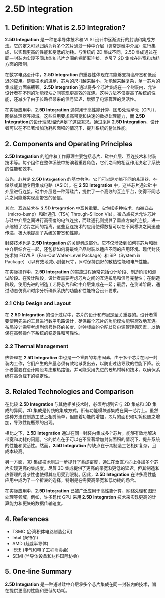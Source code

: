 # 2.5D Integration

## 1. Definition: What is **2.5D Integration**?
**2.5D Integration** 是一种在半导体技术和 VLSI 设计中逐渐流行的封装和集成方法。它的定义可以归纳为将多个芯片通过一种中介层（通常是硅中介层）进行集成，以实现更高的性能和更低的功耗。与传统的 2D 集成不同，2.5D 集成通过在同一封装内实现不同功能的芯片之间的短距离连接，克服了 2D 集成在带宽和功耗方面的限制。

在数字电路设计中，**2.5D Integration** 的重要性体现在其能够支持高带宽和低延迟的应用。随着技术的进步，芯片的尺寸越来越小，功能越来越复杂，单一芯片的集成能力面临瓶颈。**2.5D Integration** 通过将多个芯片集成在一个封装内，允许设计者在不同的功能模块之间实现更高效的互连。这种方法不仅提高了系统的性能，还减少了由于长路径带来的信号延迟，增强了电源管理的灵活性。

在实际应用中，**2.5D Integration** 通常用于高性能计算、图形处理单元（GPU）、网络处理器等领域。这些应用要求高带宽和快速的数据处理能力，而 **2.5D Integration** 的设计理念恰好满足了这些需求。通过采用 **2.5D Integration**，设计者可以在不显著增加功耗和面积的情况下，提升系统的整体性能。

## 2. Components and Operating Principles
**2.5D Integration** 的组件和工作原理主要包括芯片、硅中介层、互连技术和封装技术等。每个组件在整体系统中扮演着重要角色，它们之间的相互作用决定了系统的性能和效率。

首先，芯片是 **2.5D Integration** 的基本构件。它们可以是功能不同的处理器、存储器或其他专用集成电路（ASIC）。在 **2.5D Integration** 中，这些芯片通过硅中介层进行连接。硅中介层是一种薄硅片，提供了一个高效的互连平台，使得不同芯片之间能够实现高带宽的通信。

其次，互连技术在 **2.5D Integration** 中至关重要。它包括多种技术，如微凸点（micro-bump）和硅通孔（TSV, Through-Silicon Via）。微凸点技术允许芯片与硅中介层之间进行高密度的电气连接，而硅通孔则提供了垂直方向的连接，进一步缩短了芯片之间的距离。这些互连技术的应用使得数据可以在不同模块之间迅速传递，极大地提高了系统的带宽和性能。

封装技术也是 **2.5D Integration** 的关键组成部分。它不仅涉及到如何将芯片和硅中介层结合在一起，还包括如何将最终产品封装以适应不同的应用环境。现代封装技术如 FOWLP（Fan-Out Wafer-Level Package）和 SiP（System in Package）可以有效地减小封装尺寸，同时保持良好的散热性能和电气性能。

在实际操作中，**2.5D Integration** 的实施过程通常包括设计阶段、制造阶段和测试阶段。在设计阶段，设计者需要考虑芯片之间的互连布局和信号完整性；在制造阶段，使用先进的制造工艺将芯片和硅中介层集成在一起；最后，在测试阶段，通过动态仿真和时序分析确保系统的功能和性能符合设计要求。

### 2.1 Chip Design and Layout
在 **2.5D Integration** 的设计过程中，芯片的设计和布局是至关重要的。设计者需要使用先进的工具进行数字电路设计，确保每个芯片的功能模块能够高效地互连。布局设计需要考虑到信号路径的长度、时钟频率的分配以及电源管理等因素，以确保在高频操作下系统的稳定性和可靠性。

### 2.2 Thermal Management
热管理在 **2.5D Integration** 中也是一个重要的考虑因素。由于多个芯片在同一封装内工作，它们产生的热量必须有效地散发出去，以防止过热导致的性能下降。设计者需要在设计阶段考虑散热路径，并可能采用先进的散热材料和技术，以确保系统在高负载下的稳定性。

## 3. Related Technologies and Comparison
在比较 **2.5D Integration** 与其他相关技术时，必须考虑到它与 2D 集成和 3D 集成的异同。2D 集成是传统的集成方式，所有功能模块都集成在同一芯片上。虽然这种方法在制造工艺上相对简单，但随着功能的增加，芯片的面积和功耗也随之增加，导致性能瓶颈的出现。

相比之下，**2.5D Integration** 通过在同一封装内集成多个芯片，能够有效地解决带宽和功耗的问题。它的优点在于可以在不显著增加封装面积的情况下，提升系统的性能和灵活性。然而，**2.5D Integration** 的缺点在于其制造工艺相对复杂，且成本较高。

另一方面，3D 集成技术则进一步提升了集成密度，通过在垂直方向上叠加多个芯片实现更高的集成度。尽管 3D 集成提供了更高的带宽和更低的延迟，但其制造和热管理的复杂性也使得其应用受到限制。因此，**2.5D Integration** 在许多高性能应用中成为了一个折衷的选择，特别是在需要高带宽和低功耗的场合。

在实际应用中，**2.5D Integration** 已被广泛应用于高性能计算、网络处理和图形处理等领域。例如，许多现代 GPU 采用 **2.5D Integration** 技术来实现更高的计算能力和更快的数据传输速度。

## 4. References
- TSMC (台湾积体电路制造公司)
- Intel (英特尔)
- AMD (超威半导体)
- IEEE (电气和电子工程师协会)
- SEMI (半导体设备和材料国际协会)

## 5. One-line Summary
**2.5D Integration** 是一种通过硅中介层将多个芯片集成在同一封装内的技术，旨在提供更高的性能和更低的功耗。
